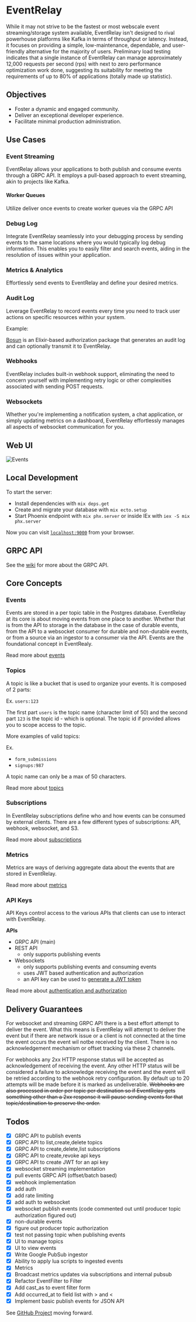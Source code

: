 # EventRelay

While it may not strive to be the fastest or most webscale event streaming/storage system available, EventRelay isn't designed to rival powerhouse platforms like Kafka in terms of throughput or latency. Instead, it focuses on providing a simple, low-maintenance, dependable, and user-friendly alternative for the majority of users. Preliminary load testing indicates that a single instance of EventRelay can manage approximately 12,000 requests per second (rps) with next to zero performance optimization work done, suggesting its suitability for meeting the requirements of up to 80% of applications (totally made up statistic).


## Objectives

- Foster a dynamic and engaged community.
- Deliver an exceptional developer experience.
- Facilitate minimal production administration.


## Use Cases

### Event Streaming

EventRelay allows your applications to both publish and consume events through a GRPC API. It employs a pull-based approach to event streaming, akin to projects like Kafka.

#### Worker Queues

Utilize deliver once events to create worker queues via the GRPC API

### Debug Log

Integrate EventRelay seamlessly into your debugging process by sending events to the same locations where you would typically log debug information. This enables you to easily filter and search events, aiding in the resolution of issues within your application.

### Metrics & Analytics

Effortlessly send events to EventRelay and define your desired metrics.

### Audit Log

Leverage EventRelay to record events every time you need to track user actions on specific resources within your system.

Example:

[Bosun](https://github.com/themusicman/bosun) is an Elixir-based authorization package that generates an audit log and can optionally transmit it to EventRelay.

### Webhooks

EventRelay includes built-in webhook support, eliminating the need to concern yourself with implementing retry logic or other complexities associated with sending POST requests.

### Websockets

Whether you're implementing a notification system, a chat application, or simply updating metrics on a dashboard, EventRelay effortlessly manages all aspects of websocket communication for you.


## Web UI
![Events](https://github.com/eventrelay/eventrelay/assets/41780/5aa1f274-f417-41c9-b091-832c194f2267)

## Local Development
To start the server:

- Install dependencies with `mix deps.get`
- Create and migrate your database with `mix ecto.setup`
- Start Phoenix endpoint with `mix phx.server` or inside IEx with `iex -S mix phx.server`

Now you can visit [`localhost:9000`](http://localhost:9000) from your browser.

## GRPC API

See the [wiki](https://github.com/eventrelay/eventrelay/wiki/GRPC) for more about the GRPC API.


## Core Concepts

### Events

Events are stored in a per topic table in the Postgres database. EventRelay at its core is about moving events from one place to another. Whether that is from the API to storage in the database in the case of durable events, from the API to a websocket consumer for durable and non-durable events, or from a source via an ingestor to a consumer via the API. Events are the foundational concept in EventRealy.

Read more about [events](https://github.com/eventrelay/eventrelay/wiki/Events)

### Topics

A topic is like a bucket that is used to organize your events. It is composed of 2 parts:

Ex. `users:123`

The first part `users` is the topic name (character limit of 50) and the second part `123` is the topic id - which is optional. The topic id if provided allows you to scope access to the topic. 

More examples of valid topics:

Ex.

- `form_submissions`
- `signups:987`

A topic name can only be a max of 50 characters.

Read more about [topics](https://github.com/eventrelay/eventrelay/wiki/Topics)

### Subscriptions

In EventRelay subscriptions define who and how events can be consumed by external clients. There are a few different types of subscriptions: API, webhook, websocket, and S3.

Read more about [subscriptions](https://github.com/eventrelay/eventrelay/wiki/Subscriptions)

### Metrics

Metrics are ways of deriving aggregate data about the events that are stored in EventRelay.

Read more about [metrics](https://github.com/eventrelay/eventrelay/wiki/Metrics)

### API Keys

API Keys control access to the various APIs that clients can use to interact with EventRelay.

**APIs**

- GRPC API (main)
- REST API 
    - only supports publishing events
- Websockets 
    - only supports publishing events and consuming events 
    - uses JWT based authentication and authorization
    - an API key can be used to [generate a JWT token](https://github.com/eventrelay/eventrelay/wiki/GRPC#create-jwt-token)
    
Read more about [authentication and authorization](https://github.com/eventrelay/eventrelay/wiki/Authentication-and-Authroization)


## Delivery Guarantees

For websocket and streaming GRPC API there is a best effort attempt to deliver the event. What this means is EventRelay will
attempt to deliver the event but if there are network issue or a client is not connected at the time the event occurs the event wil notbe received by the client. There is no acknowledgement mechanism or offset tracking via these 2 channels.

For webhooks any 2xx HTTP response status will be accepted as acknowledgement of receiving the event. Any other HTTP
status will be considered a failure to acknowledge receiving the event and the event will be retried according
to the webhook retry configuration. By default up to 20 attempts will be made before it is marked as undeliverable.
~~Webhooks are also processed in order per topic per destination so if EventRelay gets something other than a 2xx response
it will pause sending events for that topic/destination to preserve the order.~~

## Todos

- [x] GRPC API to publish events
- [x] GRPC API to list,create,delete topics
- [x] GRPC API to create,delete,list subscriptions
- [x] GRPC API to create,revoke api keys
- [x] GRPC API to create JWT for an api key
- [x] websocket streaming implementation
- [x] pull events GRPC API (offset/batch based)
- [x] webhook implementation
- [x] add auth
- [x] add rate limiting
- [x] add auth to websocket
- [x] websocket publish events (code commented out until producer topic authorization figured out)
- [x] non-durable events
- [x] figure out producer topic authorization
- [x] test not passing topic when publishing events
- [x] UI to manage topics
- [x] UI to view events
- [x] Write Google PubSub ingestor
- [x] Ability to apply lua scripts to ingested events
- [x] Metrics
- [x] Broadcast metrics updates via subscriptions and internal pubsub
- [x] Refactor EventFilter to Filter
- [x] Add cast_as to event filter form
- [x] Add occurred_at to field list with > and <
- [x] Implement basic publish events for JSON API

See [GitHub Project](https://github.com/orgs/eventrelay/projects/1) moving forward.
